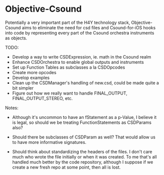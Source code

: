Objective-Csound
================

Potentially a very important part of the H4Y technology stack, Objective-Csound 
aims to eliminate the need for csd files and Csound-for-iOS hooks into code by 
representing every part of the Csound orchestra instruments as objects.  

TODO:

* Develop a way to write CSDExpression, ie. math in the Csound realm
* Enhance CSDOrchestra to enable global outputs and instruments
* Set up Function Tables as subclasses a la CSDOpcodes
* Create more opcodes
* Develop examples
* Clean up the CSDManager's handling of new.csd, could be made quite a bit simpler
* Figure out how we really want to handle FINAL_OUTPUT, FINAL_OUTPUT_STEREO, etc.

Notes:

* Although it's uncommon to have an fStatement as a p-Value, I believe it is 
legal, so should we be treating FunctionStatements as CSDParams also?

* Should there be subclasses of CSDParam as well?  That would allow us to have more 
informative signatures.

* Should think about standardizing the headers of the files.  I don't care much who 
wrote the file initially or when it was created.  To me that's all handled much 
better by the code repository, although I suppose if we create a new fresh repo at 
some point, then all is lost.